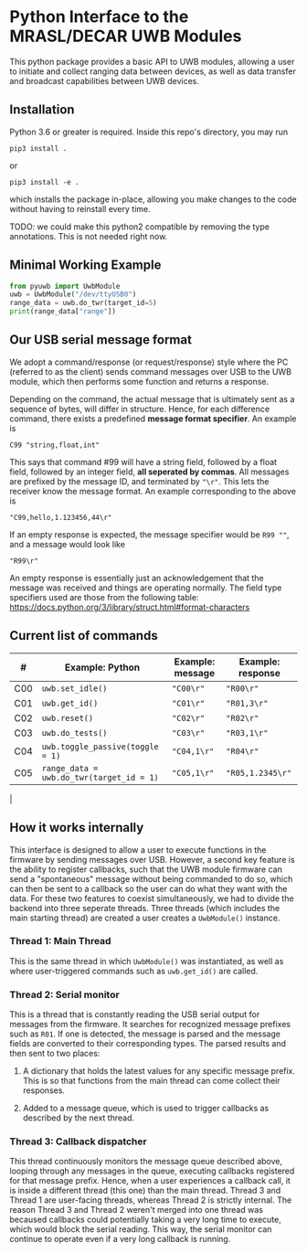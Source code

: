 # Python Interface to the MRASL/DECAR UWB Modules

This python package provides a basic API to UWB modules, allowing a user to initiate and collect ranging data between devices, as well as data transfer and broadcast capabilities between UWB devices.

## Installation
Python 3.6 or greater is required. Inside this repo's directory, you may run

    pip3 install .
or

    pip3 install -e .

which installs the package in-place, allowing you make changes to the code without having to reinstall every time. 

TODO: we could make this python2 compatible by removing the type annotations. This is not needed right now.

## Minimal Working Example
```python
from pyuwb import UwbModule
uwb = UwbModule("/dev/ttyUSB0")
range_data = uwb.do_twr(target_id=5)
print(range_data["range"])
```

## Our USB serial message format
We adopt a command/response (or request/response) style where the PC (referred to as the client) sends command messages over USB to the UWB module, which then performs some function and returns a response. 

Depending on the command, the actual message that is ultimately sent as a sequence of bytes, will differ in structure. Hence, for each difference command, there exists a predefined __message format specifier__. An example is 

    C99 "string,float,int" 

This says that command #99 will have a string field, followed by a float field, followed by an integer field, __all seperated by commas__. All messages are prefixed by the message ID, and terminated by `"\r"`. This lets the receiver know the message format. An example corresponding to the above is

    "C99,hello,1.123456,44\r"

If an empty response is expected, the message specifier would be `R99 ""`, and a message would look like

    "R99\r"

An empty response is essentially just an acknowledgement that the message was received and things are operating normally. The field type specifiers used are those from the following table:
https://docs.python.org/3/library/struct.html#format-characters


## Current list of commands


|# | Example: Python | Example: message| Example: response|
|--|--------|---------------------|------------------|
|C00| `uwb.set_idle()`| `"C00\r"` | `"R00\r"` |
|C01| `uwb.get_id()`| `"C01\r"`|`"R01,3\r"`
|C02| `uwb.reset()`| `"C02\r"`| `"R02\r"`
|C03| `uwb.do_tests()`| `"C03\r"`| `"R03,1\r"`
|C04| `uwb.toggle_passive(toggle = 1)`| `"C04,1\r"`| `"R04\r"`
|C05| `range_data = uwb.do_twr(target_id = 1)`| `"C05,1\r"`| `"R05,1.2345\r"`
|


## How it works internally
This interface is designed to allow a user to execute functions in the firmware by sending messages over USB. However, a second key feature is the ability to register callbacks, such that the UWB module firmware can send a "spontaneous" message without being commanded to do so, which can then be sent to a callback so the user can do what they want with the data. For these two features to coexist simultaneously, we had to divide the backend into three seperate threads. Three threads (which includes the main starting thread) are created a user creates a `UwbModule()` instance.

### Thread 1: Main Thread
This is the same thread in which `UwbModule()` was instantiated, as well as where user-triggered commands such as `uwb.get_id()` are called.

### Thread 2: Serial monitor
This is a thread that is constantly reading the USB serial output for messages from the firmware. It searches for recognized message prefixes such as `R01`. If one is detected, the message is parsed and the message fields are converted to their corresponding types. The parsed results and then sent to two places:

1. A dictionary that holds the latest values for any specific message prefix. This is so that functions from the main thread can come collect their responses. 

2. Added to a message queue, which is used to trigger callbacks as described by the next thread.

### Thread 3: Callback dispatcher
This thread continuously monitors the message queue described above, looping through any messages in the queue, executing callbacks registered for that message prefix. Hence, when a user experiences a callback call, it is inside a different thread (this one) than the main thread. Thread 3 and Thread 1 are user-facing threads, whereas Thread 2 is strictly internal. The reason Thread 3 and Thread 2 weren't merged into one thread was becaused callbacks could potentially taking a very long time to execute, which would block the serial reading. This way, the serial monitor can continue to operate even if a very long callback is running.